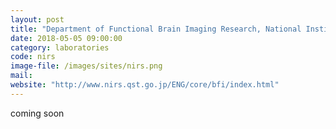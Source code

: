 ```yaml
---
layout: post
title: "Department of Functional Brain Imaging Research, National Institute of Radiological Sciences, Chiba, Japan"
date: 2018-05-05 09:00:00
category: laboratories
code: nirs
image-file: /images/sites/nirs.png
mail:
website: "http://www.nirs.qst.go.jp/ENG/core/bfi/index.html"
---
```


coming soon
